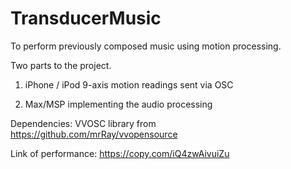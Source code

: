 TransducerMusic
===============

To perform previously composed music using motion processing.

Two parts to the project.

1) iPhone / iPod 9-axis motion readings sent via OSC

2) Max/MSP implementing the audio processing



Dependencies: VVOSC library from https://github.com/mrRay/vvopensource

Link of performance: https://copy.com/iQ4zwAivuiZu